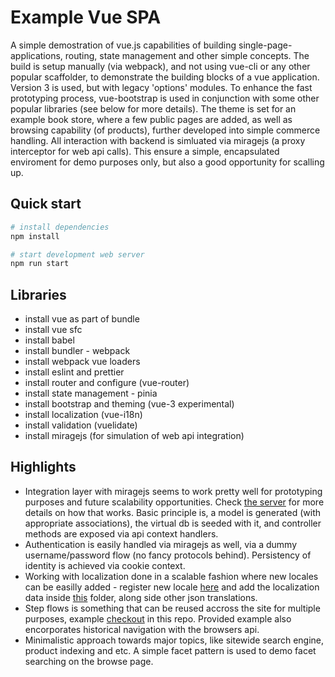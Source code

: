 # **Example Vue SPA**

A simple demostration of vue.js capabilities of building single-page-applications, routing, state management and other simple concepts. The build is setup manually (via webpack), and not using vue-cli or any other popular scaffolder, to demonstrate the building blocks of a vue application. Version 3 is used, but with legacy 'options' modules. To enhance the fast prototyping process, vue-bootstrap is used in conjunction with some other popular libraries (see below for more details). The theme is set for an example book store, where a few public pages are added, as well as browsing capability (of products), further developed into simple commerce handling. All interaction with backend is simluated via miragejs (a proxy interceptor for web api calls). This ensure a simple, encapsulated enviroment for demo purposes only, but also a good opportunity for scalling up.

## **Quick start**

```sh
# install dependencies
npm install

# start development web server
npm run start
```

## **Libraries**

- install vue as part of bundle
- install vue sfc
- install babel
- install bundler - webpack
- install webpack vue loaders
- install eslint and prettier
- install router and configure (vue-router)
- install state management - pinia
- install bootstrap and theming (vue-3 experimental)
- install localization (vue-i18n)
- install validation (vuelidate)
- install miragejs (for simulation of web api integration)

## **Highlights**

- Integration layer with miragejs seems to work pretty well for prototyping purposes and future scalability opportunities. Check [the server](/src/server/index.js) for more details on how that works. Basic principle is, a model is generated (with appropriate associations), the virtual db is seeded with it, and controller methods are exposed via api context handlers.
- Authentication is easily handled via miragejs as well, via a dummy username/password flow (no fancy protocols behind). Persistency of identity is achieved via cookie context.
- Working with localization done in a scalable fashion where new locales can be easilly added - register new locale [here](/src/locale.js) and add the localization data inside [this](/src/locales/) folder, along side other json translations.
- Step flows is something that can be reused accross the site for multiple purposes, example [checkout](/src/pages/checkout/CheckoutPage.vue) in this repo. Provided example also encorporates historical navigation with the browsers api.
- Minimalistic approach towards major topics, like sitewide search engine, product indexing and etc. A simple facet pattern is used to demo facet searching on the browse page.
